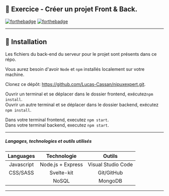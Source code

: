 ## 📎 Exercice - Créer un projet Front & Back.

[![forthebadge](https://forthebadge.com/images/badges/made-with-javascript.svg)](https://fr.wikipedia.org/wiki/JavaScript) [![forthebadge](https://forthebadge.com/images/badges/built-with-love.svg)](https://forthebadge.com)

---

## 🔨 Installation

Les fichiers du back-end du serveur pour le projet sont présents dans ce répo.

Vous aurez besoin d'avoir `Node` et `npm` installés localement sur votre machine.

Clonez ce dépôt: https://github.com/Lucas-Cassan/nipuxexpert.git.  

Ouvrir un terminal et se déplacer dans le dossier frontend, exécutez`npm install`.  
Ouvrir un autre terminal et se déplacer dans le dossier backend, exécutez `npm install`.  

Dans votre terminal frontend, executez `npm start`.  
Dans votre terminal backend, executez `npm start`.  

---

##### Langages, technologies et outils utilisés

|  Languages   |     Technologie       |           Outils           |
| :----------: | :--------:   | :------------------------: |
|  Javascript  |  Node.js + Express     | Visual Studio Code |
|     CSS/SASS     |  Svelte-kit  |                    Git/GitHub        |
|          |  NoSQL  |                    MongoDB        |

---
